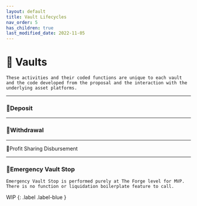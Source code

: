 ```yaml
---
layout: default
title: Vault Lifecycles
nav_order: 5
has_children: true
last_modified_date: 2022-11-05
---
```


# 🏦 Vaults

	These activities and their coded functions are unique to each vault and the code developed from the proposal and the interaction with the underlying asset platforms.


***

### 💸Deposit

*** 

### 💸Withdrawal

*** 

💸Profit Sharing Disbursement
			
***

### 🛑Emergency Vault Stop
	Emergency Vault Stop is performed purely at The Forge level for MVP.
	There is no function or liquidation boilerplate feature to call.

WIP
{: .label .label-blue }
